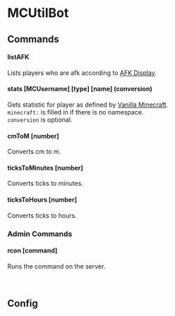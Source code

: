 # MCUtilBot

## Commands

#### listAFK
Lists players who are afk according to [AFK Display](https://vanillatweaks.net/picker/datapacks).

#### stats \[MCUsername] \[type] \[name] \(conversion)
Gets statistic for player as defined by [Vanilla Minecraft](https://minecraft.fandom.com/wiki/Statistics).<br/>
`minecraft:` is filled in if there is no namespace.<br/>
`conversion` is optional.

#### cmToM \[number]
Converts cm to m.

#### ticksToMinutes \[number]
Converts ticks to minutes.

#### ticksToHours \[number]
Converts ticks to hours.
<br/>

### Admin Commands

#### rcon \[command]
Runs the command on the server.<br/>
<br/>
<br/>

## Config
